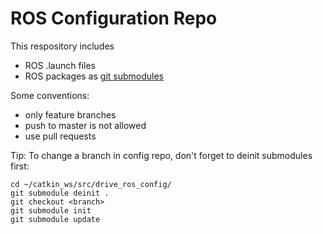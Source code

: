# ROS Configuration Repo
This respository includes
* ROS .launch files
* ROS packages as [git submodules](https://git-scm.com/book/en/v2/Git-Tools-Submodules)

Some conventions:
* only feature branches
* push to master is not allowed
* use pull requests

Tip:
To change a branch in config repo, don't forget to deinit submodules first:
```
cd ~/catkin_ws/src/drive_ros_config/
git submodule deinit .
git checkout <branch>
git submodule init
git submodule update
```

